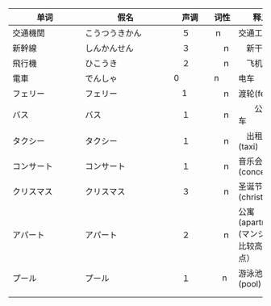 单词              | 假名                 | 声调    |  词性  | 释义
-----------------|----------------------|---------|--------|-----------
交通機関         |こうつうきかん       |　５　    | ｎ　 |交通工具
新幹線           |しんかんせん　　　　 |　３　　　|　ｎ |　新干线
飛行機　　　　　　|ひこうき　　　　　 　|　２　　　|　ｎ　|　飞机
電車　　　　　　　|でんしゃ　　　　　　　| 0      | n    |电车
フェリー　　　　　|フェリー　　　　　　　|　1　　　|　ｎ　|渡轮(ferry)
バス　　　　　　　|バス　　　　　　　　　|　１　　　|　ｎ　|　　公共汽车
タクシー　　　　　|タクシー　　　　　　　|　１　　　|　ｎ　|　出租车(taxi)
コンサート　　　　|コンサート　　　　　　|　１　　　|　ｎ　|  音乐会(concert)
クリスマス　　　　|クリスマス　　　　　　|　３　　　|　ｎ　|  圣诞节(christmas)
アパート　　　　　|アパート　　　　　　　|　２　　　|　ｎ　|  公寓(apartment) (マンション比较高级一点）
プール　　　　　　|プール　　　　　　　　|　１　　　|　n   |  游泳池(pool)
||||
||||
